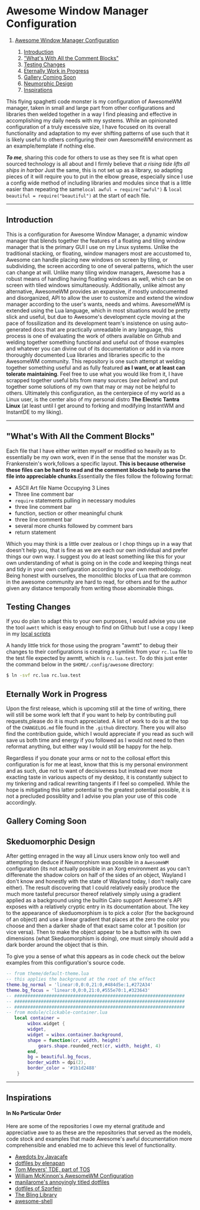 # Awesome Window Manager Configuration

1. [Awesome Window Manager Configuration](#awesome-window-manager-configuration)

   1. [Introduction](#introduction)
   2. ["What's With All the Comment Blocks"](#whats-with-all-the-comment-blocks)
   3. [Testing Changes](#testing-changes)
   4. [Eternally Work in Progress](#eternally-work-in-progress)
   5. [Gallery Coming Soon](#gallery-coming-soon)
   6. [Neumorphic Design](#neumorphic-design)
   7. [Inspirations](#inspirations)

This flying spaghetti code monster is my configuration of AwesomeWM manager,
taken in small and large part from other configurations and libraries then
welded together in a way I find pleasing and effective in accomplishing my daily
needs with my systems. While an opinionated configuration of a truly excessive
size, I have focused on its overall functionality and adaptation to my ever
shifting patterns of use such that it is likely useful to others configuring
their own AwesomeWM environment as an example/template if nothing else.

**_To me_**, sharing this code for others to use as they see fit is what open
sourced technology is all about and I firmly believe that _a rising tide lifts
all ships in harbor_ Just the same, this is not set up as a library, so adapting
pieces of it will require you to put in the elbow grease, especially since I use
a config wide method of including libraries and modules since that is a little
easier than repeating the same`local awful = require("awful")` &
`local beautiful = require("beautiful")` at the start of each file.

---

## Introduction

This is a configuration for Awesome Window Manager, a dynamic window manager
that blends together the features of a floating and tiling window manager that
is the primary GUI I use on my Linux systems. Unlike the traditional stacking,
or floating, window managers most are accustomed to, Awesome can handle placing
new windows on screen by tiling, or subdividing, the screen according to one of
several patterns, which the user can change at will. Unlike many tiling window
managers, Awesome has a robust means of handling having floating windows as
well, which can be on screen with tiled windows simultaneously. Additionally,
unlike almost any alternative, AwesomeWM provides an expansive, if mostly
undocumented and disorganized, API to allow the user to customize and extend the
window manager according to the user's wants, needs and whims. AwesomeWM is
extended using the Lua language, which in most situations would be pretty slick
and useful, but due to Awesome's development cycle moving at the pace of
fossilization and its development team's insistence on using auto-generated docs
that are practically unreadable in any language, this process is one of
evaluating the work of others available on Github and welding together something
functional and useful out of those examples and whatever you can divine out of
its documentation or add in via more thoroughly documented Lua libraries and
libraries specific to the AwesomeWM community. This repository is one such
attempt at welding together something useful and as fully featured **as I want,
or at least can tolerate maintaining**. Feel free to use what you would like
from it, I have scrapped together useful bits from many sources (_see below_)
and put together some solutions of my own that may or may not be helpful to
others. Ultimately this configuration, as the centerpiece of my world as a Linux
user, is the center also of my personal distro **The Electric Tantra Linux** (at
least until I get around to forking and modifying InstantWM and InstantDE to my
liking).

---

## "What's With All the Comment Blocks"

Each file that I have either written myself or modified so heavily as to
essentially be my own work, even if in the sense that the monster was Dr.
Frankenstein's work,follows a specific layout. **This is because otherwise these
files can be hard to read and the comment blocks help to parse the file into
appreciable chunks**.Essentially the files follow the following format:

- ASCII Art file Name Occupying 3 Lines
- Three line comment bar
- `require` statements pulling in necessary modules
- three line comment bar
- function, section or other meaningful chunk
- three line comment bar
- several more chunks followed by comment bars
- return statement

Which you may think is a little over zealous or I chop things up in a way that
doesn't help you, that is fine as we are each our own individual and prefer
things our own way. I suggest you do at least something like this for your own
understanding of what is going on in the code and keeping things neat and tidy
in your own configuration according to your own methodology. Being honest with
ourselves, the monolithic blocks of Lua that are common in the awesome community
are hard to read, for others and for the author given any distance temporally
from writing those abominable things.

## Testing Changes

If you do plan to adapt this to your own purposes, I would advise you use the
tool `awmtt` which is easy enough to find on Github but I use a copy I keep in
my [local scripts](https://github.com/Thomashighbaugh/bin)

A handy little trick for those using the program "awmtt" to debug their changes
to their configurations is creating a symlink from your `rc.lua` file to the
test file expected by awmtt, which is `rc.lua.test`. To do this just enter the
command below in the `$HOME/.config/awesome` directory:

```bash
$ ln -svf rc.lua rc.lua.test
```

## Eternally Work in Progress

Upon the first release, which is upcoming still at the time of writing, there
will still be some work left that if you want to help by contributing pull
requests,please do it is much appreciated. A list of work to do is at the top of
the `CHANGELOG.md` file found in the `.github` directory. There you will also
find the contribution guide, which I would appreciate if you read as such will
save us both time and energy if you followed as I would not need to then
reformat anything, but either way I would still be happy for the help.

Regardless if you donate your arms or not to the collosal effort this
configuration is for me at least, know that this is my personal environment and
as such, due not to want of decisiveness but instead ever more exacting taste in
various aspects of my desktop, it is constantly subject to my tinkering and
radical rewriting tangents if I feel so compelled. While the hope is mitigating
this latter potential to the greatest potential possible, it is not a precluded
possiblity and I advise you plan your use of this code accordingly.

## Gallery Coming Soon

## Skeduomorphic Design

After getting enraged in the way all Linux users know only too well and
attempting to deduce if Neumorphism was possible in a `AwesomeWM` configuration
(its not actually possible in an Xorg environment as you can't differenate the
shadow colors on half of the sides of an object, Wayland I don't know and
honestly with the state of Wayland today, I don't really care either). The
result discovering that I could relatively easily produce the much more tasteful
precursor thereof relatively simply using a gradient applied as a background
using the builtin Cairo support Awesome's API exposes with a relatively cryptic
entry in its documentation about. The key to the appearance of skeduomorphism is
to pick a color (for the background of an object) and use a linear gradient that
places at the zero the color you choose and then a darker shade of that exact
same color at 1 position (or vice versa). Then to make the object appear to be a
button with its own dimensions (what Skeduomorphism is doing), one must simply
should add a dark border around the object that is thin.

To give you a sense of what this appears as in code check out the below examples
from this configuration's source code.

```lua
-- from theme/default-theme.lua
-- this applies the background at the root of the effect
theme.bg_normal = 'linear:0,0:0,21:0,#484d5e:1,#272A34'
theme.bg_focus = 'linear:0,0:0,21:0,#555e70:1,#323643'
-- ################################################################
-- ################################################################
-- ################################################################
-- from module/clickable-container.lua
   local container =
        wibox.widget {
        widget,
        widget = wibox.container.background,
        shape = function(cr, width, height)
            gears.shape.rounded_rect(cr, width, height, 4)
        end,
        bg = beautiful.bg_focus,
        border_width = dpi(2),
        border_color = '#1b1d2488'
    }
```

---

## Inspirations

#### In No Particular Order

Here are some of the repositories I owe my eternal gratitude and appreciative
awe to as these are the repositories that served as the models, code stock and
examples that made Awesome's awful documentation more comprehensible and enabled
me to achieve this level of functionality.

- [Awedots by Javacafe](https://github.com/JavaCafe01/awedots)
- [dotfiles by elenapan](https://github.com/elenapan/dotfiles)
- [Tom Meyers' TDE, part of TOS](https://github.com/ODEX-TOS/tos-desktop-environment)
- [William McKinnon's AwesomeWM Configuration](https://github.com/WillPower3309/awesome-dotfiles)
- [manilarome's annoyingly titled dotfiles](https://github.com/manilarome/the-glorious-dotfiles)
- [dotfiles of Szorfein](https://github.com/szorfein/dotfiles)
- [The Bling Library](https://github.com/BlingCorp/bling)
- [awesome-shell](https://github.com/Mofiqul/awesome-shell)
